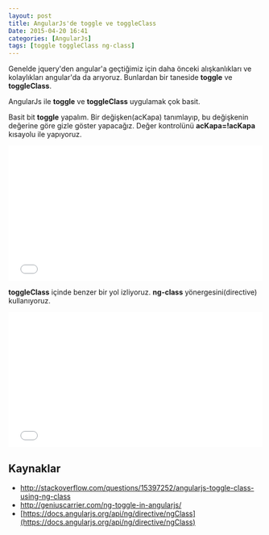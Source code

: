 ```yaml
---
layout: post
title: AngularJs'de toggle ve toggleClass
Date: 2015-04-20 16:41
categories: [AngularJs]
tags: [toggle toggleClass ng-class]
---
```


Genelde jquery'den angular'a geçtiğimiz için daha önceki alışkanlıkları ve kolaylıkları angular'da da arıyoruz. Bunlardan bir taneside **toggle** ve **toggleClass**.

AngularJs ile **toggle** ve **toggleClass** uygulamak çok basit.

Basit bit **toggle** yapalım. Bir değişken(acKapa) tanımlayıp, bu değişkenin değerine göre gizle göster yapacağız. Değer kontrolünü **acKapa=!acKapa** kısayolu ile yapıyoruz.

<iframe height='268' scrolling='no' src='//codepen.io/fatihhayri/embed/PqYyjX/?height=268&theme-id=13521' frameborder='no' allowtransparency='true' allowfullscreen='true' style='width: 100%;'>
</iframe>

**toggleClass** içinde benzer bir yol izliyoruz. **ng-class** yönergesini(directive) kullanıyoruz.

<iframe height='268' scrolling='no' src='//codepen.io/fatihhayri/embed/GJKYOw/?height=268&theme-id=13521' frameborder='no' allowtransparency='true' allowfullscreen='true' style='width: 100%;'>
</iframe>

## Kaynaklar

 - http://stackoverflow.com/questions/15397252/angularjs-toggle-class-using-ng-class
 - http://geniuscarrier.com/ng-toggle-in-angularjs/
 - [https://docs.angularjs.org/api/ng/directive/ngClass](https://docs.angularjs.org/api/ng/directive/ngClass)
